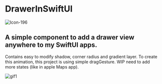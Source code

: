# DrawerInSwiftUI

![Icon-196](https://user-images.githubusercontent.com/33023069/73455528-8b425600-4370-11ea-90b2-a5278b54954c.png)

## A simple component to add a drawer view anywhere to my SwiftUI apps.
Contains easy to modify shadow, corner radius and gradient layer. To create this animation, this project is using simple dragGesture. WIP need to add more states (like in apple Maps app).

![gif1](https://user-images.githubusercontent.com/33023069/73490189-44725180-43ac-11ea-80d3-2d851218f0eb.gif)
